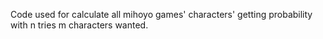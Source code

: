 Code used for calculate all mihoyo games' characters' getting probability with n tries m characters wanted.
